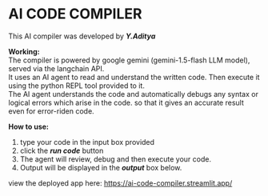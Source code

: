 # AI CODE COMPILER
This AI compiler was developed by ***Y.Aditya***  

                
**Working:**  
  The compiler is powered by google gemini (gemini-1.5-flash LLM model),
  served via the langchain API.  
  It uses an AI agent to read and understand the written code. Then execute it using the python REPL tool
  provided to it.  
  The AI agent understands the code and automatically debugs any syntax or logical errors
  which arise in the code. so that it gives an accurate result even for error-riden code.  
                
**How to use:**  
  1. type your code in the input box provided
  2. click the ***run code*** button
  3. The agent will review, debug and then execute your code.
  4. Output will be displayed in the ***output*** box below.


view the deployed app here: https://ai-code-compiler.streamlit.app/
